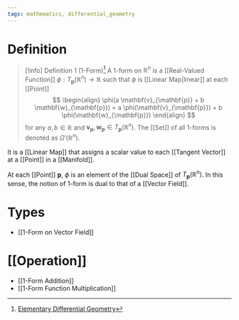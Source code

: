 ```yaml
---
tags: mathematics, differential_geometry
---
```


# Definition

> [!info] Definition 1 (1-Form)[^1]
> A 1-form on $\mathbb{R}^n$ is a [[Real-Valued Function]] $\phi: T_{\mathbf{p}}(\mathbb{R}^n) \rightarrow \mathbb{R}$ such that $\phi$ is [[Linear Map|linear]] at each [[Point]]
> $$
> \begin{align}
> \phi(a \mathbf{v}_{\mathbf{p}} + b \mathbf{w}_{\mathbf{p}}) = a \phi(\mathbf{v}_{\mathbf{p}}) + b \phi(\mathbf{w}_{\mathbf{p}})
> \end{align}
> $$
> for any $a, b \in \mathbb{R}$ and $\mathbf{v}_{\mathbf{p}}, \mathbf{w}_{\mathbf{p}} \in T_{\mathbf{p}}(\mathbb{R}^n)$.
> The [[Set]] of all 1-forms is denoted as $\Omega'(\mathbb{R}^n)$.

It is a [[Linear Map]] that assigns a scalar value to each [[Tangent Vector]] at a [[Point]] in a [[Manifold]].

At each [[Point]] $\mathbf{p}$, $\phi$ is an element of the [[Dual Space]] of $T_{\mathbf{p}}(\mathbb{R}^n)$. In this sense, the notion of 1-form is dual to that of a [[Vector Field]].

# Types
- [[1-Form on Vector Field]]

# [[Operation]]
- [[1-Form Addition]]
- [[1-Form Function Multiplication]]

[^1]: [Elementary Differential Geometry](zotero://open-pdf/library/items/F6CCEWIU?page=38)